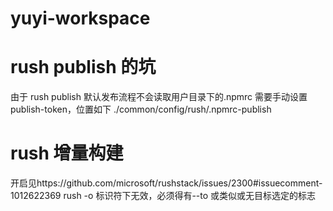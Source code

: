 # yuyi-workspace

# rush publish 的坑

由于 rush publish 默认发布流程不会读取用户目录下的.npmrc
需要手动设置 publish-token，位置如下
./common/config/rush/.npmrc-publish

# rush 增量构建

开启见https://github.com/microsoft/rushstack/issues/2300#issuecomment-1012622369
rush -o 标识符下无效，必须得有--to 或类似或无目标选定的标志
